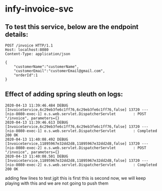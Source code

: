 # infy-invoice-svc
## To test this service, below are the endpoint details:
```
POST /invoice HTTP/1.1
Host: localhost:8080
Content-Type: application/json

{
	"customerName":"customerName",
	"customerEmail":"customerEmail@gmail.com",
	"orderId":1
}
```
## Effect of adding spring sleuth on logs:
```
2020-04-13 11:39:46.484 DEBUG [InvoiceService,6c29eb3fe6c1ff76,6c29eb3fe6c1ff76,false] 13720 --- [nio-8080-exec-1] o.s.web.servlet.DispatcherServlet        : POST "/invoice", parameters={}
2020-04-13 11:39:46.613 DEBUG [InvoiceService,6c29eb3fe6c1ff76,6c29eb3fe6c1ff76,false] 13720 --- [nio-8080-exec-1] o.s.web.servlet.DispatcherServlet        : Completed 200 OK
2020-04-13 11:40:08.492 DEBUG [InvoiceService,11895967e32dd2d8,11895967e32dd2d8,false] 13720 --- [nio-8080-exec-2] o.s.web.servlet.DispatcherServlet        : POST "/invoice", parameters={}
2020-04-13 11:40:08.501 DEBUG [InvoiceService,11895967e32dd2d8,11895967e32dd2d8,false] 13720 --- [nio-8080-exec-2] o.s.web.servlet.DispatcherServlet        : Completed 200 OK
```
adding few lines to test jgit
this is first
this is second
now, we will keep playing with this and we are not going to push them
